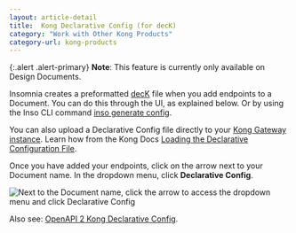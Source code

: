 ```yaml
---
layout: article-detail
title:  Kong Declarative Config (for decK)
category: "Work with Other Kong Products"
category-url: kong-products
---
```


{:.alert .alert-primary}
**Note**: This feature is currently only available on Design Documents.

Insomnia creates a preformatted [decK](https://docs.konghq.com/deck) file when you add endpoints to a Document. You can do this through the UI, as explained below. Or by using the Inso CLI command [inso generate config](/inso-cli/cli-command-reference/inso-generate-config).

You can also upload a Declarative Config file directly to your [Kong Gateway instance](https://docs.konghq.com/gateway-oss). Learn how from the Kong Docs [Loading the Declarative Configuration File](https://docs.konghq.com/gateway-oss/2.5.x/db-less-and-declarative-config/#loading-the-declarative-configuration-file).

Once you have added your endpoints, click on the arrow next to your Document name. In the dropdown menu, click **Declarative Config**.

![Next to the Document name, click the arrow to access the dropdown menu and click Declarative Config](/assets/images/declarative-config.png)

Also see: [OpenAPI 2 Kong Declarative Config](https://github.com/Kong/insomnia/tree/develop/packages/openapi-2-kong#kong-declarative-config).
